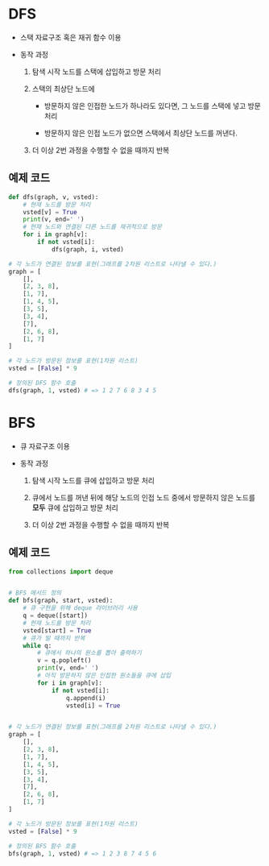 # DFS

- 스택 자료구조 혹은 재귀 함수 이용

- 동작 과정

    1. 탐색 시작 노드를 스택에 삽입하고 방문 처리

    2. 스택의 최상단 노드에
    
        -  방문하지 않은 인접한 노드가 하나라도 있다면, 그 노드를 스택에 넣고 방문 처리

        - 방문하지 않은 인접 노드가 없으면 스택에서 최상단 노드를 꺼낸다.

    3. 더 이상 2번 과정을 수행할 수 없을 때까지 반복

## 예제 코드

```python
def dfs(graph, v, vsted):
    # 현재 노드를 방문 처리
    vsted[v] = True
    print(v, end=' ')
    # 현재 노드와 연결된 다른 노드를 재귀적으로 방문
    for i in graph[v]:
        if not vsted[i]:
            dfs(graph, i, vsted)

# 각 노드가 연결된 정보를 표현(그래프를 2차원 리스트로 나타낼 수 있다.)
graph = [
    [],
    [2, 3, 8],
    [1, 7],
    [1, 4, 5],
    [3, 5], 
    [3, 4],
    [7],
    [2, 6, 8],
    [1, 7]
]

# 각 노드가 방문된 정보를 표현(1차원 리스트)
vsted = [False] * 9

# 정의된 DFS 함수 호출
dfs(graph, 1, vsted) # => 1 2 7 6 8 3 4 5
```

# BFS

- 큐 자료구조 이용

- 동작 과정

    1. 탐색 시작 노드를 큐에 삽입하고 방문 처리

    2. 큐에서 노드를 꺼낸 뒤에 해당 노드의 인접 노드 중에서 방문하지 않은 노드를 **모두** 큐에 삽입하고 방문 처리

    3. 더 이상 2번 과정을 수행할 수 없을 때까지 반복

## 예제 코드

```python
from collections import deque


# BFS 메서드 정의
def bfs(graph, start, vsted):
    # 큐 구현을 위해 deque 라이브러리 사용
    q = deque([start])
    # 현재 노드를 방문 처리
    vsted[start] = True
    # 큐가 빌 때까지 반복
    while q:
        # 큐에서 하나의 원소를 뽑아 출력하기
        v = q.popleft()
        print(v, end=' ')
        # 아직 방문하지 않은 인접한 원소들을 큐에 삽입
        for i in graph[v]:
            if not vsted[i]:
                q.append(i)
                vsted[i] = True


# 각 노드가 연결된 정보를 표현(그래프를 2차원 리스트로 나타낼 수 있다.)
graph = [
    [],
    [2, 3, 8],
    [1, 7],
    [1, 4, 5],
    [3, 5], 
    [3, 4],
    [7],
    [2, 6, 8],
    [1, 7]
]

# 각 노드가 방문된 정보를 표현(1차원 리스트)
vsted = [False] * 9

# 정의된 BFS 함수 호출
bfs(graph, 1, vsted) # => 1 2 3 8 7 4 5 6
```